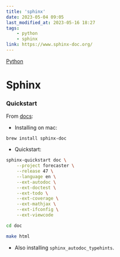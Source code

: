 ```yaml
---
title: 'sphinx'
date: 2023-05-04 09:05
last_modified_at: 2023-05-16 18:27
tags:
    - python
    - sphinx
link: https://www.sphinx-doc.org/
---
```


[Python](Python.md)

# Sphinx

### Quickstart

From [docs](https://www.sphinx-doc.org/en/master/usage/installation.html):

-   Installing on mac:

```text
brew install sphinx-doc
```

-   Quickstart:

```bash
sphinx-quickstart doc \
    --project forecaster \
    --release 47 \
    --language en \
    --ext-autodoc \
    --ext-doctest \
    --ext-todo \
    --ext-coverage \
    --ext-mathjax \
    --ext-ifconfig \
    --ext-viewcode

cd doc

make html
```

-   Also installing `sphinx_autodoc_typehints`.
